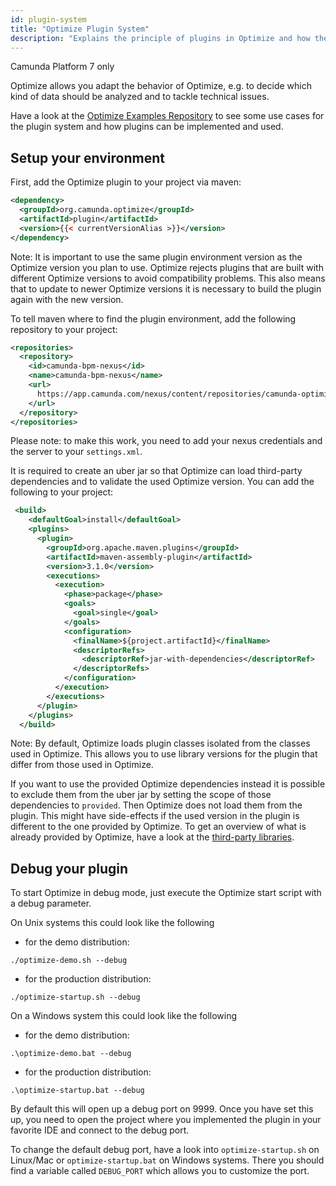 ```yaml
---
id: plugin-system
title: "Optimize Plugin System"
description: "Explains the principle of plugins in Optimize and how they can be added."
---
```


<span class="badge badge--platform">Camunda Platform 7 only</span>

Optimize allows you adapt the behavior of Optimize, e.g. to decide which kind of data should be analyzed and to tackle technical issues.

Have a look at the [Optimize Examples Repository](https://github.com/camunda/camunda-optimize-examples) to see some use cases for the plugin system and how plugins can be implemented and used.

## Setup your environment

First, add the Optimize plugin to your project via maven:

```xml
<dependency>
  <groupId>org.camunda.optimize</groupId>
  <artifactId>plugin</artifactId>
  <version>{{< currentVersionAlias >}}</version>
</dependency>
```
Note: It is important to use the same plugin environment version as the Optimize version you plan to use.
Optimize rejects plugins that are built with different Optimize versions to avoid compatibility problems.
This also means that to update to newer Optimize versions it is necessary to build the plugin again with the new version.


To tell maven where to find the plugin environment, add the following repository to your project:

```xml
<repositories>
  <repository>
    <id>camunda-bpm-nexus</id>
    <name>camunda-bpm-nexus</name>
    <url>
      https://app.camunda.com/nexus/content/repositories/camunda-optimize
    </url>
  </repository>
</repositories>
```

Please note: to make this work, you need to add your nexus credentials and the server to your `settings.xml`.


It is required to create an uber jar so that Optimize can load third-party dependencies and to validate the used Optimize version.
You can add the following to your project:
```xml
 <build>
    <defaultGoal>install</defaultGoal>
    <plugins>
      <plugin>
        <groupId>org.apache.maven.plugins</groupId>
        <artifactId>maven-assembly-plugin</artifactId>
        <version>3.1.0</version>
        <executions>
          <execution>
            <phase>package</phase>
            <goals>
              <goal>single</goal>
            </goals>
            <configuration>
              <finalName>${project.artifactId}</finalName>
              <descriptorRefs>
                <descriptorRef>jar-with-dependencies</descriptorRef>
              </descriptorRefs>
            </configuration>
          </execution>
        </executions>
      </plugin>
    </plugins>
  </build>
```
Note: By default, Optimize loads plugin classes isolated from the classes used in Optimize.
This allows you to use library versions for the plugin that differ from those used in Optimize.

If you want to use the provided Optimize dependencies instead it is possible to exclude them from
the uber jar by setting the scope of those dependencies to `provided`. Then Optimize does not load them from the plugin.
This might have side-effects if the used version in the plugin is different to the one provided by Optimize.
To get an overview of what is already provided by Optimize, have a look at
the [third-party libraries](./../../../reference/dependencies.md).

## Debug your plugin

To start Optimize in debug mode, just execute the Optimize start script with a debug parameter.

On Unix systems this could look like the following

- for the demo distribution:

```
./optimize-demo.sh --debug
```

- for the production distribution:

```
./optimize-startup.sh --debug
```

On a Windows system this could look like the following

- for the demo distribution:

```
.\optimize-demo.bat --debug
```

- for the production distribution:

```
.\optimize-startup.bat --debug
```

By default this will open up a debug port on 9999. Once you have set this up, you need to open the project where you implemented the plugin in your favorite IDE and connect to the debug port.

To change the default debug port, have a look into `optimize-startup.sh` on Linux/Mac or `optimize-startup.bat` on Windows systems. There you should find a variable called `DEBUG_PORT` which allows you to customize the port.